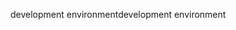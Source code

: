 <span data-ttu-id="203a6-101">development environment</span><span class="sxs-lookup"><span data-stu-id="203a6-101">development environment</span></span>
